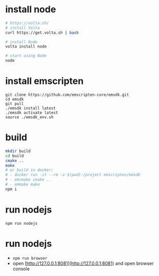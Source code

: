 # install node
```sh
# https://volta.sh/
# install Volta
curl https://get.volta.sh | bash

# install Node
volta install node

# start using Node
node
```

# install emscripten
```
git clone https://github.com/emscripten-core/emsdk.git
cd emsdk
git pull
./emsdk install latest
./emsdk activate latest
source ./emsdk_env.sh
```


# build
```sh
mkdir build
cd build
cmake ..
make
# or build in docker: 
# - docker run -it --rm -v $(pwd):/project emscripten/emsdk
# - emcmake cmake ..
# - emmake make
npm i
```

# run nodejs
`npm run nodejs`
    
# run nodejs
- `npm run browser`
- open [http://127.0.0.1:8081](http://127.0.0.1:8081) and open browser console
